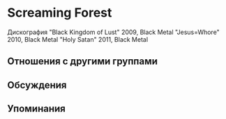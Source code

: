 # Screaming Forest

Дискография
"Black Kingdom of Lust" 2009, Black Metal
"Jesus=Whore" 2010, Black Metal
"Holy Satan" 2011, Black Metal

## Отношения с другими группами


## Обсуждения


## Упоминания

